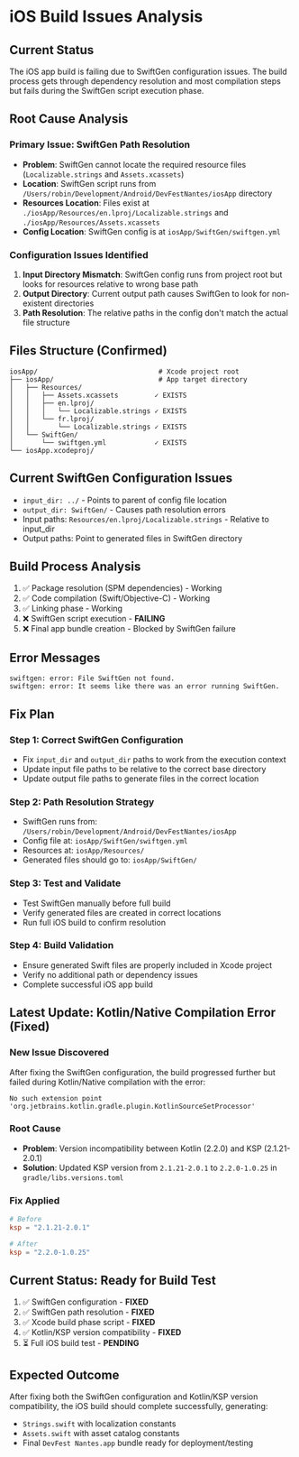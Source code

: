 # iOS Build Issues Analysis

## Current Status
The iOS app build is failing due to SwiftGen configuration issues. The build process gets through dependency resolution and most compilation steps but fails during the SwiftGen script execution phase.

## Root Cause Analysis

### Primary Issue: SwiftGen Path Resolution
- **Problem**: SwiftGen cannot locate the required resource files (`Localizable.strings` and `Assets.xcassets`)
- **Location**: SwiftGen script runs from `/Users/robin/Development/Android/DevFestNantes/iosApp` directory
- **Resources Location**: Files exist at `./iosApp/Resources/en.lproj/Localizable.strings` and `./iosApp/Resources/Assets.xcassets`
- **Config Location**: SwiftGen config is at `iosApp/SwiftGen/swiftgen.yml`

### Configuration Issues Identified
1. **Input Directory Mismatch**: SwiftGen config runs from project root but looks for resources relative to wrong base path
2. **Output Directory**: Current output path causes SwiftGen to look for non-existent directories
3. **Path Resolution**: The relative paths in the config don't match the actual file structure

## Files Structure (Confirmed)
```
iosApp/                              # Xcode project root
├── iosApp/                          # App target directory  
│   ├── Resources/
│   │   ├── Assets.xcassets         ✓ EXISTS
│   │   ├── en.lproj/
│   │   │   └── Localizable.strings ✓ EXISTS
│   │   └── fr.lproj/
│   │       └── Localizable.strings ✓ EXISTS
│   └── SwiftGen/
│       └── swiftgen.yml            ✓ EXISTS
└── iosApp.xcodeproj/
```

## Current SwiftGen Configuration Issues
- `input_dir: ../` - Points to parent of config file location
- `output_dir: SwiftGen/` - Causes path resolution errors
- Input paths: `Resources/en.lproj/Localizable.strings` - Relative to input_dir
- Output paths: Point to generated files in SwiftGen directory

## Build Process Analysis
1. ✅ Package resolution (SPM dependencies) - Working
2. ✅ Code compilation (Swift/Objective-C) - Working  
3. ✅ Linking phase - Working
4. ❌ SwiftGen script execution - **FAILING**
5. ❌ Final app bundle creation - Blocked by SwiftGen failure

## Error Messages
```
swiftgen: error: File SwiftGen not found.
swiftgen: error: It seems like there was an error running SwiftGen.
```

## Fix Plan

### Step 1: Correct SwiftGen Configuration
- Fix `input_dir` and `output_dir` paths to work from the execution context
- Update input file paths to be relative to the correct base directory
- Update output file paths to generate files in the correct location

### Step 2: Path Resolution Strategy
- SwiftGen runs from: `/Users/robin/Development/Android/DevFestNantes/iosApp`
- Config file at: `iosApp/SwiftGen/swiftgen.yml`
- Resources at: `iosApp/Resources/`
- Generated files should go to: `iosApp/SwiftGen/`

### Step 3: Test and Validate
- Test SwiftGen manually before full build
- Verify generated files are created in correct locations
- Run full iOS build to confirm resolution

### Step 4: Build Validation
- Ensure generated Swift files are properly included in Xcode project
- Verify no additional path or dependency issues
- Complete successful iOS app build

## Latest Update: Kotlin/Native Compilation Error (Fixed)

### New Issue Discovered
After fixing the SwiftGen configuration, the build progressed further but failed during Kotlin/Native compilation with the error:
```
No such extension point 'org.jetbrains.kotlin.gradle.plugin.KotlinSourceSetProcessor'
```

### Root Cause
- **Problem**: Version incompatibility between Kotlin (2.2.0) and KSP (2.1.21-2.0.1)
- **Solution**: Updated KSP version from `2.1.21-2.0.1` to `2.2.0-1.0.25` in `gradle/libs.versions.toml`

### Fix Applied
```toml
# Before
ksp = "2.1.21-2.0.1"

# After  
ksp = "2.2.0-1.0.25"
```

## Current Status: Ready for Build Test
1. ✅ SwiftGen configuration - **FIXED**
2. ✅ SwiftGen path resolution - **FIXED** 
3. ✅ Xcode build phase script - **FIXED**
4. ✅ Kotlin/KSP version compatibility - **FIXED**
5. ⏳ Full iOS build test - **PENDING**

## Expected Outcome
After fixing both the SwiftGen configuration and Kotlin/KSP version compatibility, the iOS build should complete successfully, generating:
- `Strings.swift` with localization constants
- `Assets.swift` with asset catalog constants
- Final `DevFest Nantes.app` bundle ready for deployment/testing
